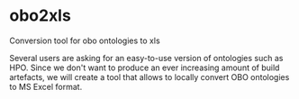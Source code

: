 # obo2xls
Conversion tool for obo ontologies to xls

Several users are asking for an easy-to-use version of ontologies such as HPO. Since we don't want to produce an ever 
increasing amount of build artefacts, we will create a tool that allows to locally convert OBO ontologies to MS Excel format.
